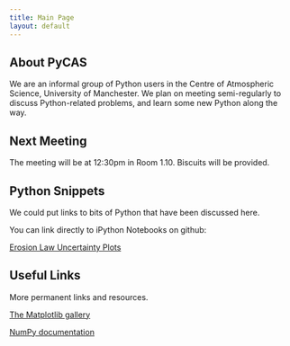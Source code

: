 ```yaml
---
title: Main Page
layout: default
---
```


About PyCAS
-----------------------------------------
We are an informal group of Python users in the Centre of Atmospheric Science, University of Manchester. We plan on meeting semi-regularly to discuss Python-related problems, and learn some new Python along the way.

Next Meeting
-------------
The meeting will be at 12:30pm in Room 1.10. Biscuits will be provided. 

Python Snippets
----------------
We could put links to bits of Python that have been discussed here.

You can link directly to iPython Notebooks on github:

[Erosion Law Uncertainty Plots](https://nbviewer.jupyter.org/github/decvalts/PyCAS/blob/gh-pages/ErosionLawUncertainty.ipynb) 


Useful Links
-------------
More permanent links and resources.

[The Matplotlib gallery](http://matplotlib.org/gallery.html)

[NumPy documentation](http://docs.scipy.org/doc/)
